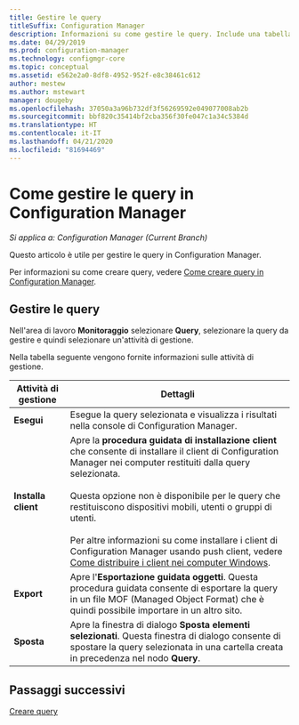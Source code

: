 ```yaml
---
title: Gestire le query
titleSuffix: Configuration Manager
description: Informazioni su come gestire le query. Include una tabella di riferimento dettagliata.
ms.date: 04/29/2019
ms.prod: configuration-manager
ms.technology: configmgr-core
ms.topic: conceptual
ms.assetid: e562e2a0-8df8-4952-952f-e8c38461c612
author: mestew
ms.author: mstewart
manager: dougeby
ms.openlocfilehash: 37050a3a96b732df3f56269592e049077008ab2b
ms.sourcegitcommit: bbf820c35414bf2cba356f30fe047c1a34c5384d
ms.translationtype: HT
ms.contentlocale: it-IT
ms.lasthandoff: 04/21/2020
ms.locfileid: "81694469"
---
```

# <a name="how-to-manage-queries-in-configuration-manager"></a>Come gestire le query in Configuration Manager

*Si applica a: Configuration Manager (Current Branch)*

Questo articolo è utile per gestire le query in Configuration Manager.  

 Per informazioni su come creare query, vedere [Come creare query in Configuration Manager](../../../core/servers/manage/create-queries.md).  

## <a name="manage-queries"></a>Gestire le query
 Nell'area di lavoro **Monitoraggio** selezionare **Query**, selezionare la query da gestire e quindi selezionare un'attività di gestione.  

 Nella tabella seguente vengono fornite informazioni sulle attività di gestione.  

|Attività di gestione|Dettagli| 
|---------------------|-------------|
|**Esegui**|Esegue la query selezionata e visualizza i risultati nella console di Configuration Manager.|
|**Installa client**|Apre la **procedura guidata di installazione client** che consente di installare il client di Configuration Manager nei computer restituiti dalla query selezionata.<br /><br /> Questa opzione non è disponibile per le query che restituiscono dispositivi mobili, utenti o gruppi di utenti. <br /><br /> Per altre informazioni su come installare i client di Configuration Manager usando push client, vedere [Come distribuire i client nei computer Windows](../../clients/deploy/deploy-clients-to-windows-computers.md).| 
|**Export**|Apre l'**Esportazione guidata oggetti**. Questa procedura guidata consente di esportare la query in un file MOF (Managed Object Format) che è quindi possibile importare in un altro sito.
|**Sposta**|Apre la finestra di dialogo **Sposta elementi selezionati**. Questa finestra di dialogo consente di spostare la query selezionata in una cartella creata in precedenza nel nodo **Query**.|

## <a name="next-steps"></a>Passaggi successivi 
 [Creare query](../../../core/servers/manage/create-queries.md)
